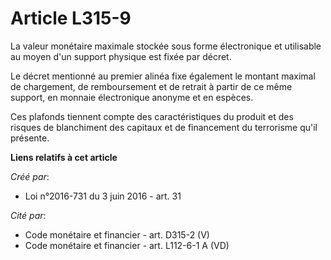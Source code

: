 # Article L315-9

La valeur monétaire maximale stockée sous forme électronique et utilisable au moyen d'un support physique est fixée par
décret.

Le décret mentionné au premier alinéa fixe également le montant maximal de chargement, de remboursement et de retrait à
partir de ce même support, en monnaie électronique anonyme et en espèces.

Ces plafonds tiennent compte des caractéristiques du produit et des risques de blanchiment des capitaux et de financement du
terrorisme qu'il présente.

**Liens relatifs à cet article**

_Créé par_:

  - Loi n°2016-731 du 3 juin 2016 - art. 31

_Cité par_:

  - Code monétaire et financier - art. D315-2 (V)
  - Code monétaire et financier - art. L112-6-1 A (VD)
